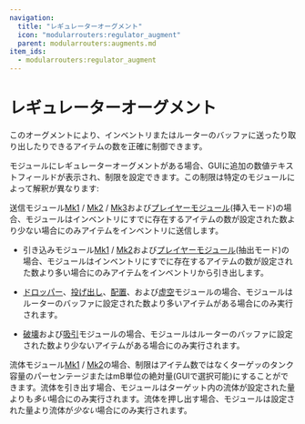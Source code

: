 ```yaml
---
navigation:
  title: "レギュレーターオーグメント"
  icon: "modularrouters:regulator_augment"
  parent: modularrouters:augments.md
item_ids:
  - modularrouters:regulator_augment
---
```


# レギュレーターオーグメント

このオーグメントにより、インベントリまたはルーターのバッファに送ったり取り出したりできるアイテムの数を正確に制御できます。

モジュールにレギュレーターオーグメントがある場合、GUIに追加の数値テキストフィールドが表示され、制限を設定できます。この制限は特定のモジュールによって解釈が異なります:

送信モジュール[Mk1](../modules/sender_1.md) / [Mk2](../modules/sender_2.md) / [Mk3](../modules/sender_3.md)および[プレイヤーモジュール](../modules/player.md)(挿入モード)の場合、モジュールはインベントリにすでに存在するアイテムの数が設定された数より少ない場合にのみアイテムをインベントリに送信します。
- 引き込みモジュール[Mk1](../modules/puller_1.md) / [Mk2](../modules/puller_2.md)および[プレイヤーモジュール](../modules/player.md)(抽出モード)の場合、モジュールはインベントリにすでに存在するアイテムの数が設定された数より多い場合にのみアイテムをインベントリから引き出します。


- [ドロッパー](../modules/dropper.md)、[投げ出し](../modules/flinger.md)、[配置](../modules/placer.md)、および[虚空](../modules/void.md)モジュールの場合、モジュールはルーターのバッファに設定された数より多いアイテムがある場合にのみ実行されます。
- [破壊](../modules/breaker.md)および[吸引](../modules/vacuum.md)モジュールの場合、モジュールはルーターのバッファに設定された数より少ないアイテムがある場合にのみ実行されます。

流体モジュール[Mk1](../modules/fluid.md) / [Mk2](../modules/fluid_2.md)の場合、制限はアイテム数ではなくターゲッのタンク容量のパーセンテージまたはmB単位の絶対量(GUIで選択可能)にすることができます。流体を引き出す場合、モジュールはターゲット内の流体が設定された量よりも*多い*場合にのみ実行されます。流体を押し出す場合、モジュールは設定された量より流体が*少ない*場合にのみ実行されます。



<Recipe id="modularrouters:regulator_augment" />

